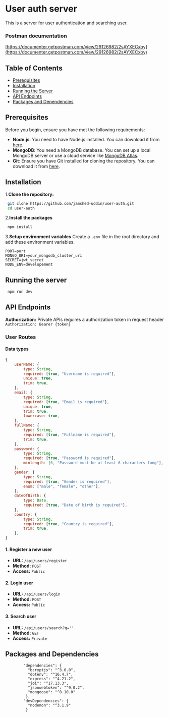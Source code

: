 # User auth server

This is a server for user authentication and searching user.

### Postman documentation

[https://documenter.getpostman.com/view/29126982/2sAYXECxby](https://documenter.getpostman.com/view/29126982/2sAYXECxby)

## Table of Contents

- [Prerequisites](#prerequisites)
- [Installation](#installation)
- [Running the Server](#running-the-server)
- [API Endpoints](#api-endpoints)
- [Packages and Dependencies](#packages-and-dependencies)

## Prerequisites

Before you begin, ensure you have met the following requirements:

- **Node.js**: You need to have Node.js installed. You can download it from [here](https://nodejs.org/).
- **MongoDB**: You need a MongoDB database. You can set up a local MongoDB server or use a cloud service like [MongoDB Atlas](https://www.mongodb.com/cloud/atlas).
- **Git**: Ensure you have Git installed for cloning the repository. You can download it from [here](https://git-scm.com/).

## Installation

1.**Clone the repository:**

```bash
 git clone https://github.com/jamshed-uddin/user-auth.git
 cd user-auth
```

2.**Install the packages**

```bash
 npm install
```

3.**Setup environment variables**
Create a `.env` file in the root directory and add these environment variables.

```env
PORT=port
MONGO_URI=your_mongodb_cluster_uri
SECRET=jwt_secret
NODE_ENV=developement
```

## Running the server

```bash
 npm run dev
```

## API Endpoints

**Authorization:** Private APIs requires a authorization token in request header
`Authorization: Bearer {token}`

### User Routes

#### Data types

```javascript
{
    userName: {
        type: String,
        required: [true, "Username is required"],
        unique: true,
        trim: true,
    },
    email: {
        type: String,
        required: [true, "Email is required"],
        unique: true,
        trim: true,
        lowercase: true,
    },
    fullName: {
        type: String,
        required: [true, "Fullname is required"],
        trim: true,
    },
    password: {
        type: String,
        required: [true, "Password is required"],
        minlength: [6, "Password must be at least 6 characters long"],
    },
    gender: {
        type: String,
        required: [true, "Gender is required"],
        enum: ["male", "female", "other"],
    },
    dateOfBirth: {
        type: Date,
        required: [true, "Date of birth is required"],
    },
    country: {
        type: String,
        required: [true, "Country is required"],
        trim: true,
    },
}
```

#### 1. Register a new user

- **URL:** `/api/users/register`
- **Method:** `POST`
- **Access:** `Public`

#### 2. Login user

- **URL:** `/api/users/login`
- **Method:** `POST`
- **Access:** `Public`

#### 3. Search user

- **URL:** `/api/users/search?q=''`
- **Method:** `GET`
- **Access:** `Private`

## Packages and Dependencies

```env
        "dependencies": {
          "bcryptjs": "^3.0.0",
          "dotenv": "^16.4.7",
          "express": "^4.21.2",
          "joi": "^17.13.3",
          "jsonwebtoken": "^9.0.2",
          "mongoose": "^8.10.0"
         },
        "devDependencies": {
          "nodemon": "^3.1.9"
         }
```
